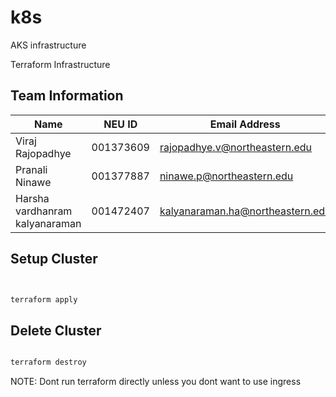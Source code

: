 # k8s

AKS infrastructure

Terraform Infrastructure

## Team Information

| Name                           | NEU ID    | Email Address                    |
| ------------------------------ | --------- | -------------------------------- |
| Viraj Rajopadhye               | 001373609 | rajopadhye.v@northeastern.edu    |
| Pranali Ninawe                 | 001377887 | ninawe.p@northeastern.edu        |
| Harsha vardhanram kalyanaraman | 001472407 | kalyanaraman.ha@northeastern.edu |

## Setup Cluster

```bash


terraform apply
```

## Delete Cluster

```bash

terraform destroy

```
NOTE: Dont run terraform directly unless you dont want to use ingress